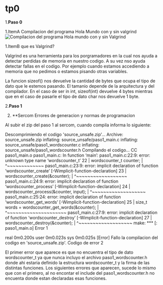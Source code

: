 # tp0

1.**Paso 0**

  1.ItemA
  Compilacion del programa Hola Mundo con y sin valgrind
    ![Compilacion del programa Hola mundo con y sin Valgrind](https://github.com/agustinaa235/tp0/blob/master/HolaMundoConYSinValgrind.png)
    
  
    
 1.ItemB
 que es Valgrind?
 
 Valgrind es una herramienta para los porgramadores en la cual nos ayuda a detectar perdidas de memoria en nuestro codigo.
 A su vez nso ayuda detectar fallas en el codigo. Por ejemplo cuando estamos accediendo a memoria que no pedimos o estamos
 pisando otras variables.
 
 La funcion sizeof() nos devuelve la cantidad de bytes que ocupa el tipo de dato que le estemos pasando.
 El tamanio depende de la arquitectura y del compilador.
 En el caso de ser in int, sizeof(int) devuelve 4 bytes mientras que en el caso de pasarle el tipo de dato char 
 nos devuelve 1 byte.
 
 
 2.**Paso 1**
 
   2. **Sercom Errores de generacion y normas de programacion
   
   Al subir el zip del paso 1 al sercom, cuando compila informa lo siguiente:
   
   Descomprimiendo el codigo 'source_unsafe.zip'...
Archive:  source_unsafe.zip
  inflating: source_unsafe/paso1_main.c
  inflating: source_unsafe/paso1_wordscounter.c
  inflating: source_unsafe/paso1_wordscounter.h
Compilando el codigo...
  CC  paso1_main.o
paso1_main.c: In function ‘main’:
paso1_main.c:22:9: error: unknown type name ‘wordscounter_t’
   22 |         wordscounter_t counter;
      |         ^~~~~~~~~~~~~~
paso1_main.c:23:9: error: implicit declaration of function ‘wordscounter_create’ [-Wimplicit-function-declaration]
   23 |         wordscounter_create(&counter);
      |         ^~~~~~~~~~~~~~~~~~~
paso1_main.c:24:9: error: implicit declaration of function ‘wordscounter_process’ [-Wimplicit-function-declaration]
   24 |         wordscounter_process(&counter, input);
      |         ^~~~~~~~~~~~~~~~~~~~
paso1_main.c:25:24: error: implicit declaration of function ‘wordscounter_get_words’ [-Wimplicit-function-declaration]
   25 |         size_t words = wordscounter_get_words(&counter);
      |                        ^~~~~~~~~~~~~~~~~~~~~~
paso1_main.c:27:9: error: implicit declaration of function ‘wordscounter_destroy’ [-Wimplicit-function-declaration]
   27 |         wordscounter_destroy(&counter);
      |         ^~~~~~~~~~~~~~~~~~~~
make: *** [<builtin>: paso1_main.o] Error 1

real    0m0.200s
user    0m0.023s
sys     0m0.025s
[Error] Fallo la compilacion del codigo en 'source_unsafe.zip'. Codigo de error 2

El primer error que aparece es que no encuentra el tipo de dato wordscounter_t ya que nunca incluyo el archivo paso1_wordscounter.h donde ahi 
estaria definido la estructura wordscounter_t y la firma de las distintas funciones.
Los siguientes errores que aparecen, sucede lo mismo que con el primero, al no encontar el include del paso1_wordscounter.h no encuenta donde estan declaradas esas funciones.

 
 
 
